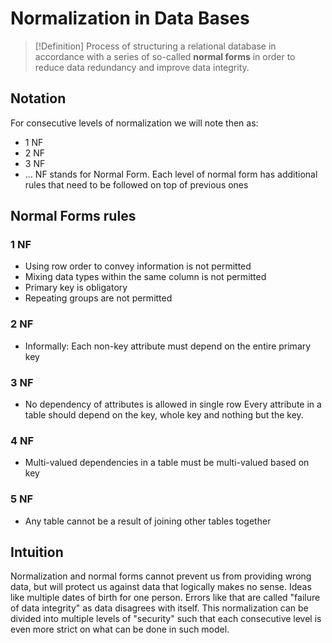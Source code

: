 # Normalization in Data Bases
> [!Definition]
> Process of structuring a relational database in accordance with a series of so-called **normal forms** in order to reduce data redundancy and improve data integrity. 

## Notation
For consecutive levels of normalization we will note then as:
 - 1 NF
 - 2 NF
 - 3 NF
 - ...
 NF stands for Normal Form.
 Each level of normal form has additional rules that need to be followed on top of previous ones

## Normal Forms rules
### 1 NF
 - Using row order to convey information is not permitted
 - Mixing data types within the same column is not permitted
 - Primary key is obligatory
 - Repeating groups are not permitted

### 2 NF
 - Informally: Each non-key attribute must depend on the entire primary key

### 3 NF
 - No dependency of attributes is allowed in single row
Every attribute in a table should depend on the key, whole key and nothing but the key.

### 4 NF
 - Multi-valued dependencies in a table must be multi-valued based on key

### 5 NF
 - Any table cannot be a result of joining other tables together

## Intuition
Normalization and normal forms cannot prevent us from providing wrong data, but will protect us against data that logically makes no sense. Ideas like multiple dates of birth for one person. Errors like that are called "failure of data integrity" as data disagrees with itself.
This normalization can be divided into multiple levels of "security" such that each consecutive level is even more strict on what can be done in such model.